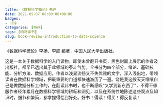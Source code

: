 ```yaml
---
title: 《数据科学概论》书评
date: 2021-05-07 08:00:00+08:00
badges:
- 书评
categories: [书评]
tags: [响马读书]
slug: book-review-introduction-to-data-science
---
```


《数据科学概论》李扬、李舰 编著，中国人民大学出版社。

这是一本关于数据科学的入门读物。即使未曾翻开书页，黑色封面上展示的作者及出版社，都早已透出其于此领域的泰斗气势。全书分为四个部分，绪论、基础技能、分析方法、数据应用，作者以浅显流畅又不失优雅的文字，深入浅出地，带领读者在数据科学领域，把最重要的门道都快速游历了一遍。饶是我这般天天嚷嚷自己是做数据分析工作的，在翻读此书时，也不断感叹“又学到新东西了”，不得不佩服作者经年累月在数据科学领域的耕耘和洞见，以及在系统性地陈述这些观点及知识时，细节和繁简，都拿捏得恰到好处。好书！得读！得买！得反复读！
